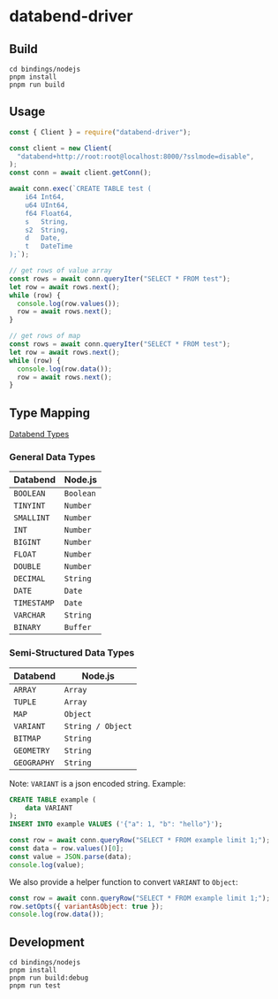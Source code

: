 # databend-driver

## Build

```shell
cd bindings/nodejs
pnpm install
pnpm run build
```

## Usage

```javascript
const { Client } = require("databend-driver");

const client = new Client(
  "databend+http://root:root@localhost:8000/?sslmode=disable",
);
const conn = await client.getConn();

await conn.exec(`CREATE TABLE test (
	i64 Int64,
	u64 UInt64,
	f64 Float64,
	s   String,
	s2  String,
	d   Date,
	t   DateTime
);`);

// get rows of value array
const rows = await conn.queryIter("SELECT * FROM test");
let row = await rows.next();
while (row) {
  console.log(row.values());
  row = await rows.next();
}

// get rows of map
const rows = await conn.queryIter("SELECT * FROM test");
let row = await rows.next();
while (row) {
  console.log(row.data());
  row = await rows.next();
}
```

## Type Mapping

[Databend Types](https://docs.databend.com/sql/sql-reference/data-types/)

### General Data Types

| Databend    | Node.js   |
| ----------- | --------- |
| `BOOLEAN`   | `Boolean` |
| `TINYINT`   | `Number`  |
| `SMALLINT`  | `Number`  |
| `INT`       | `Number`  |
| `BIGINT`    | `Number`  |
| `FLOAT`     | `Number`  |
| `DOUBLE`    | `Number`  |
| `DECIMAL`   | `String`  |
| `DATE`      | `Date`    |
| `TIMESTAMP` | `Date`    |
| `VARCHAR`   | `String`  |
| `BINARY`    | `Buffer`  |

### Semi-Structured Data Types

| Databend    | Node.js           |
| ----------- | ----------------- |
| `ARRAY`     | `Array`           |
| `TUPLE`     | `Array`           |
| `MAP`       | `Object`          |
| `VARIANT`   | `String / Object` |
| `BITMAP`    | `String`          |
| `GEOMETRY`  | `String`          |
| `GEOGRAPHY` | `String`          |

Note: `VARIANT` is a json encoded string. Example:

```sql
CREATE TABLE example (
    data VARIANT
);
INSERT INTO example VALUES ('{"a": 1, "b": "hello"}');
```

```javascript
const row = await conn.queryRow("SELECT * FROM example limit 1;");
const data = row.values()[0];
const value = JSON.parse(data);
console.log(value);
```

We also provide a helper function to convert `VARIANT` to `Object`:

```javascript
const row = await conn.queryRow("SELECT * FROM example limit 1;");
row.setOpts({ variantAsObject: true });
console.log(row.data());
```

## Development

```shell
cd bindings/nodejs
pnpm install
pnpm run build:debug
pnpm run test
```
